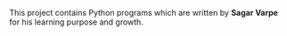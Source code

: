 This project contains Python programs which are written by **Sagar Varpe** for his learning purpose and growth.
